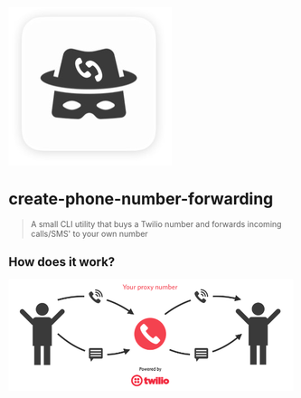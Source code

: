 ![Logo showing a masked man with a hat](./logo.jpg)

# create-phone-number-forwarding

> A small CLI utility that buys a Twilio number and forwards incoming calls/SMS' to your own number

## How does it work?

![Diagram showing the flow of the proxy number](./diagram.png)
